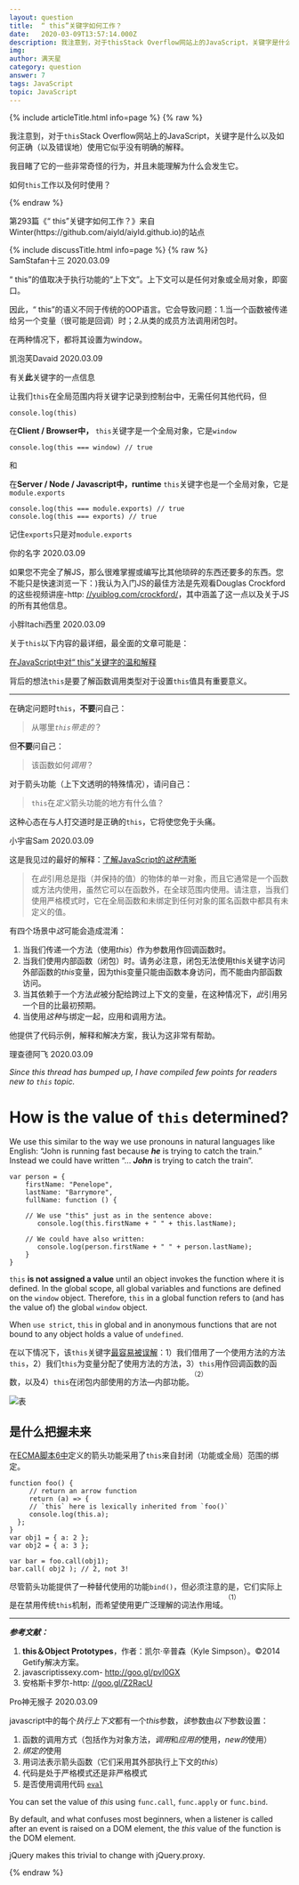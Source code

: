 ```yaml
---
layout: question
title:  “ this”关键字如何工作？
date:   2020-03-09T13:57:14.000Z
description: 我注意到，对于thisStack Overflow网站上的JavaScript，关键字是什么以及如何正确（以及错误地）使用它似乎没有明确的解释。我目睹...
img: 
author: 满天星
category: question
answer: 7
tags: JavaScript
topic: JavaScript
---
```

<div class="article-root">
  <div class="article">
    {% include articleTitle.html info=page %}
    {% raw %}
    <div class="article-content"><p><font style="vertical-align: inherit;"><font style="vertical-align: inherit;">我注意到，对于</font></font><code>this</code><font style="vertical-align: inherit;"><font style="vertical-align: inherit;">Stack Overflow网站上的JavaScript，关键字是</font><font style="vertical-align: inherit;">什么</font><font style="vertical-align: inherit;">以及如何正确（以及错误地）使用它</font><font style="vertical-align: inherit;">似乎没有明确的解释</font><font style="vertical-align: inherit;">。</font></font></p>

<p><font style="vertical-align: inherit;"><font style="vertical-align: inherit;">我目睹了它的一些非常奇怪的行为，并且未能理解为什么会发生它。</font></font></p>

<p><font style="vertical-align: inherit;"><font style="vertical-align: inherit;">如何</font></font><code>this</code><font style="vertical-align: inherit;"><font style="vertical-align: inherit;">工作以及何时使用？</font></font></p></div>
    {% endraw %}
  </div>
  <p class="winter_mark">第293篇《“ this”关键字如何工作？》来自Winter(https://github.com/aiyld/aiyld.github.io)的站点</p>
  <div class="discuss-wrapper">
    {% include discussTitle.html info=page %}
    {% raw %}
    <div class="discuss-item">
        <div class="discuss-parent">
          <div class="discuss-meta">
            <span class="discuss-user">SamStafan十三</span>
            <span class="discuss-time">2020.03.09</span>
          </div>
          <div class="discuss-comment"><p><font style="vertical-align: inherit;"><font style="vertical-align: inherit;">“ this”的值取决于执行功能的“上下文”。</font><font style="vertical-align: inherit;">上下文可以是任何对象或全局对象，即窗口。</font></font></p>

<p><font style="vertical-align: inherit;"><font style="vertical-align: inherit;">因此，“ this”的语义不同于传统的OOP语言。</font><font style="vertical-align: inherit;">它会导致问题：1.当一个函数被传递给另一个变量（很可能是回调）时；</font><font style="vertical-align: inherit;">2.从类的成员方法调用闭包时。</font></font></p>

<p><font style="vertical-align: inherit;"><font style="vertical-align: inherit;">在两种情况下，都将其设置为window。</font></font></p></div>
        </div></div><div class="discuss-item">
        <div class="discuss-parent">
          <div class="discuss-meta">
            <span class="discuss-user">凯泡芙Davaid</span>
            <span class="discuss-time">2020.03.09</span>
          </div>
          <div class="discuss-comment"><p><font style="vertical-align: inherit;"><font style="vertical-align: inherit;">有关</font></font><strong><font style="vertical-align: inherit;"><font style="vertical-align: inherit;">此</font></font></strong><font style="vertical-align: inherit;"><font style="vertical-align: inherit;">关键字的</font><font style="vertical-align: inherit;">一点信息</font></font></p>

<p><font style="vertical-align: inherit;"><font style="vertical-align: inherit;">让我们</font></font><code>this</code><font style="vertical-align: inherit;"><font style="vertical-align: inherit;">在全局范围内将关键字</font><font style="vertical-align: inherit;">记录</font><font style="vertical-align: inherit;">到控制台中，无需任何其他代码，但</font></font></p>

<pre><code>console.log(this)
</code></pre>

<p><font style="vertical-align: inherit;"><font style="vertical-align: inherit;">在</font></font><strong><font style="vertical-align: inherit;"><font style="vertical-align: inherit;">Client / Browser中，</font></font></strong> <code>this</code><font style="vertical-align: inherit;"><font style="vertical-align: inherit;">关键字是一个全局对象，它是</font></font><code>window</code></p>

<pre><code>console.log(this === window) // true
</code></pre>

<p><font style="vertical-align: inherit;"><font style="vertical-align: inherit;">和</font></font></p>

<p><font style="vertical-align: inherit;"><font style="vertical-align: inherit;">在</font></font><strong><font style="vertical-align: inherit;"><font style="vertical-align: inherit;">Server / Node / Javascript中，runtime</font></font></strong> <code>this</code><font style="vertical-align: inherit;"><font style="vertical-align: inherit;">关键字也是一个全局对象，它是</font></font><code>module.exports</code></p>

<pre><code>console.log(this === module.exports) // true<font></font>
console.log(this === exports) // true<font></font>
</code></pre>

<p><font style="vertical-align: inherit;"><font style="vertical-align: inherit;">记住</font></font><code>exports</code><font style="vertical-align: inherit;"><font style="vertical-align: inherit;">只是对</font></font><code>module.exports</code></p></div>
        </div></div><div class="discuss-item">
        <div class="discuss-parent">
          <div class="discuss-meta">
            <span class="discuss-user">你的名字</span>
            <span class="discuss-time">2020.03.09</span>
          </div>
          <div class="discuss-comment"><p><font style="vertical-align: inherit;"><font style="vertical-align: inherit;">如果您不完全了解JS，那么很难掌握或编写比其他琐碎的东西还要多的东西。</font><font style="vertical-align: inherit;">您不能只是快速浏览一下：)我认为入门JS的最佳方法是先观看Douglas Crockford的这些视频讲座-http: </font></font><a href="http://yuiblog.com/crockford/" rel="noreferrer"><font style="vertical-align: inherit;"><font style="vertical-align: inherit;">//yuiblog.com/crockford/</font></font></a><font style="vertical-align: inherit;"><font style="vertical-align: inherit;">，其中涵盖了这一点以及关于JS的所有其他信息。</font></font></p></div>
        </div></div><div class="discuss-item">
        <div class="discuss-parent">
          <div class="discuss-meta">
            <span class="discuss-user">小胖Itachi西里</span>
            <span class="discuss-time">2020.03.09</span>
          </div>
          <div class="discuss-comment"><p><font style="vertical-align: inherit;"><font style="vertical-align: inherit;">关于</font></font><code>this</code><font style="vertical-align: inherit;"><font style="vertical-align: inherit;">以下内容</font><font style="vertical-align: inherit;">的最详细，最全面的文章可能</font><font style="vertical-align: inherit;">是：</font></font></p>

<p><a href="https://dmitripavlutin.com/gentle-explanation-of-this-in-javascript/" rel="nofollow noreferrer"><font style="vertical-align: inherit;"><font style="vertical-align: inherit;">在JavaScript中对“ this”关键字的温和解释</font></font></a></p>

<p><font style="vertical-align: inherit;"><font style="vertical-align: inherit;">背后的想法</font></font><code>this</code><font style="vertical-align: inherit;"><font style="vertical-align: inherit;">是要了解函数调用类型对于设置</font></font><code>this</code><font style="vertical-align: inherit;"><font style="vertical-align: inherit;">值</font><font style="vertical-align: inherit;">具有重要</font><font style="vertical-align: inherit;">意义。  </font></font></p>

<hr>

<p><font style="vertical-align: inherit;"><font style="vertical-align: inherit;">在确定问题时</font></font><code>this</code><font style="vertical-align: inherit;"><font style="vertical-align: inherit;">，</font></font><strong><font style="vertical-align: inherit;"><font style="vertical-align: inherit;">不要</font></font></strong><font style="vertical-align: inherit;"><font style="vertical-align: inherit;">问自己：  </font></font></p>

<blockquote>
  <p><font style="vertical-align: inherit;"><font style="vertical-align: inherit;">从哪里</font></font><em><code>this</code><font style="vertical-align: inherit;"><font style="vertical-align: inherit;">带走的</font></font></em><font style="vertical-align: inherit;"><font style="vertical-align: inherit;">？</font></font></p>
</blockquote>

<p><font style="vertical-align: inherit;"><font style="vertical-align: inherit;">但</font></font><strong><font style="vertical-align: inherit;"><font style="vertical-align: inherit;">不要</font></font></strong><font style="vertical-align: inherit;"><font style="vertical-align: inherit;">问自己：</font></font></p>

<blockquote>
  <p><font style="vertical-align: inherit;"><font style="vertical-align: inherit;">该函数如何</font></font><em><font style="vertical-align: inherit;"><font style="vertical-align: inherit;">调用</font></font></em><font style="vertical-align: inherit;"><font style="vertical-align: inherit;">？</font></font></p>
</blockquote>

<p><font style="vertical-align: inherit;"><font style="vertical-align: inherit;">对于箭头功能（上下文透明的特殊情况），请问自己：</font></font></p>

<blockquote>
  <p><font style="vertical-align: inherit;"></font><code>this</code><font style="vertical-align: inherit;"><font style="vertical-align: inherit;">在</font></font><em><font style="vertical-align: inherit;"><font style="vertical-align: inherit;">定义</font></font></em><font style="vertical-align: inherit;"><font style="vertical-align: inherit;">箭头功能的地方有</font><font style="vertical-align: inherit;">什么值</font><font style="vertical-align: inherit;">？</font></font></p>
</blockquote>

<p><font style="vertical-align: inherit;"><font style="vertical-align: inherit;">这种心态在与人打交道时是正确的</font></font><code>this</code><font style="vertical-align: inherit;"><font style="vertical-align: inherit;">，它将使您免于头痛。</font></font></p></div>
        </div></div><div class="discuss-item">
        <div class="discuss-parent">
          <div class="discuss-meta">
            <span class="discuss-user">小宇宙Sam</span>
            <span class="discuss-time">2020.03.09</span>
          </div>
          <div class="discuss-comment"><p><font style="vertical-align: inherit;"><font style="vertical-align: inherit;">这是我见过的最好的解释：</font></font><a href="http://javascriptissexy.com/understand-javascripts-this-with-clarity-and-master-it/" rel="nofollow noreferrer"><font style="vertical-align: inherit;"><font style="vertical-align: inherit;">了解JavaScript的</font></font><em><font style="vertical-align: inherit;"><font style="vertical-align: inherit;">这种</font></font></em><font style="vertical-align: inherit;"><font style="vertical-align: inherit;">清晰</font></font></a></p>

<blockquote>
  <p><font style="vertical-align: inherit;"><font style="vertical-align: inherit;">在</font></font><em><font style="vertical-align: inherit;"><font style="vertical-align: inherit;">此</font></font></em><font style="vertical-align: inherit;"><font style="vertical-align: inherit;">引用总是指（并保持的值）的物体的单一对象，而且它通常是一个函数或方法内使用，虽然它可以在函数外，在全球范围内使用。</font><font style="vertical-align: inherit;">请注意，当我们使用严格模式时，它在全局函数和未绑定到任何对象的匿名函数中都具有未定义的值。</font></font></p>
</blockquote>

<p><font style="vertical-align: inherit;"><font style="vertical-align: inherit;">有四个场景中</font></font><em><font style="vertical-align: inherit;"><font style="vertical-align: inherit;">这</font></font></em><font style="vertical-align: inherit;"><font style="vertical-align: inherit;">可能会造成混淆：</font></font></p>

<ol>
<li><font style="vertical-align: inherit;"><font style="vertical-align: inherit;">当我们传递一个方法（使用</font></font><em><font style="vertical-align: inherit;"><font style="vertical-align: inherit;">this</font></font></em><font style="vertical-align: inherit;"><font style="vertical-align: inherit;">）作为参数用作回调函数时。</font></font></li>
<li><font style="vertical-align: inherit;"><font style="vertical-align: inherit;">当我们使用内部函数（闭包）时。</font><font style="vertical-align: inherit;">请务必注意，闭包无法</font><font style="vertical-align: inherit;">使用this关键字</font><font style="vertical-align: inherit;">访问外部函数的</font></font><em><font style="vertical-align: inherit;"><font style="vertical-align: inherit;">this</font></font></em><font style="vertical-align: inherit;"><font style="vertical-align: inherit;">变量，因为this变量只能由函数本身访问，而不能由内部函数访问。</font></font></li>
<li><font style="vertical-align: inherit;"><font style="vertical-align: inherit;">当其依赖于一个方法</font></font><em><font style="vertical-align: inherit;"><font style="vertical-align: inherit;">此</font></font></em><font style="vertical-align: inherit;"><font style="vertical-align: inherit;">被分配给跨过上下文的变量，在这种情况下，</font></font><em><font style="vertical-align: inherit;"><font style="vertical-align: inherit;">此</font></font></em><font style="vertical-align: inherit;"><font style="vertical-align: inherit;">引用另一个目的比最初预期。</font></font></li>
<li><font style="vertical-align: inherit;"><font style="vertical-align: inherit;">当使用</font></font><em><font style="vertical-align: inherit;"><font style="vertical-align: inherit;">这种</font></font></em><font style="vertical-align: inherit;"><font style="vertical-align: inherit;">与绑定一起，应用和调用方法。</font></font></li>
</ol>

<p><font style="vertical-align: inherit;"><font style="vertical-align: inherit;">他提供了代码示例，解释和解决方案，我认为这非常有帮助。</font></font></p></div>
        </div></div><div class="discuss-item">
        <div class="discuss-parent">
          <div class="discuss-meta">
            <span class="discuss-user">理查德阿飞</span>
            <span class="discuss-time">2020.03.09</span>
          </div>
          <div class="discuss-comment"><p><em>Since this thread has bumped up, I have compiled few points for readers new to <code>this</code> topic.</em> </p>

<h1>How is the value of <code>this</code> determined?</h1>

<p>We use this similar to the way we use pronouns in natural languages like English:  “John is running fast because <strong><em>he</em></strong> is trying to catch the train.” Instead we could have written “… <strong><em>John</em></strong> is trying to catch the train”.  </p>

<pre><code>var person = {    <font></font>
    firstName: "Penelope",<font></font>
    lastName: "Barrymore",<font></font>
    fullName: function () {<font></font>
<font></font>
    // We use "this" just as in the sentence above:<font></font>
       console.log(this.firstName + " " + this.lastName);<font></font>
<font></font>
    // We could have also written:<font></font>
       console.log(person.firstName + " " + person.lastName);<font></font>
    }<font></font>
}<font></font>
</code></pre>

<p><code>this</code> <strong>is not assigned a value</strong> until an object invokes the function where it is defined. In the global scope, all global variables and functions are defined on the <code>window</code> object. Therefore, <code>this</code> in a global function refers to (and has the value of) the global <code>window</code> object. </p>

<p>When <code>use strict</code>, <code>this</code> in global and in anonymous functions that are not bound to any object holds a value of <code>undefined</code>.</p>

<p><font style="vertical-align: inherit;"><font style="vertical-align: inherit;">在以下情况下，该</font></font><code>this</code><font style="vertical-align: inherit;"><font style="vertical-align: inherit;">关键字</font></font><a href="http://javascriptissexy.com/understand-javascripts-this-with-clarity-and-master-it/#When_this_is_most_misunderstood_and_becomes_tricky" rel="noreferrer"><font style="vertical-align: inherit;"><font style="vertical-align: inherit;">最容易被误解</font></font></a><font style="vertical-align: inherit;"><font style="vertical-align: inherit;">：1）我们借用了一个使用方法的方法</font></font><code>this</code><font style="vertical-align: inherit;"><font style="vertical-align: inherit;">，2）我们</font></font><code>this</code><font style="vertical-align: inherit;"><font style="vertical-align: inherit;">为变量</font><font style="vertical-align: inherit;">分配了使用方法的方法</font><font style="vertical-align: inherit;">，3）</font></font><code>this</code><font style="vertical-align: inherit;"><font style="vertical-align: inherit;">用作回调函数的函数，以及4）</font></font><code>this</code><font style="vertical-align: inherit;"><font style="vertical-align: inherit;">在闭包内部使用的方法—内部功能。</font></font><sup><font style="vertical-align: inherit;"><font style="vertical-align: inherit;">（2）</font></font></sup></p>

<p><img src="https://i.stack.imgur.com/nPSkX.png" alt="表"></p>

<h2><font style="vertical-align: inherit;"><font style="vertical-align: inherit;">是什么把握未来</font></font></h2>

<p><font style="vertical-align: inherit;"><font style="vertical-align: inherit;">在</font></font><a href="https://leanpub.com/understandinges6/read" rel="noreferrer"><font style="vertical-align: inherit;"><font style="vertical-align: inherit;">ECMA脚本6中</font></font></a><font style="vertical-align: inherit;"><font style="vertical-align: inherit;">定义的</font><font style="vertical-align: inherit;">箭头功能采用了</font></font><code>this</code><font style="vertical-align: inherit;"><font style="vertical-align: inherit;">来自封闭（功能或全局）范围</font><font style="vertical-align: inherit;">的</font><font style="vertical-align: inherit;">绑定。</font></font></p>

<pre><code>function foo() {<font></font>
     // return an arrow function<font></font>
     return (a) =&gt; {<font></font>
     // `this` here is lexically inherited from `foo()`<font></font>
     console.log(this.a);<font></font>
  };<font></font>
}<font></font>
var obj1 = { a: 2 };<font></font>
var obj2 = { a: 3 };<font></font>
<font></font>
var bar = foo.call(obj1);<font></font>
bar.call( obj2 ); // 2, not 3!<font></font>
</code></pre>

<p><font style="vertical-align: inherit;"><font style="vertical-align: inherit;">尽管箭头功能提供了一种替代使用的功能</font></font><code>bind()</code><font style="vertical-align: inherit;"><font style="vertical-align: inherit;">，但必须注意的是，它们实际上是在禁用传统</font></font><code>this</code><font style="vertical-align: inherit;"><font style="vertical-align: inherit;">机制，而希望使用更广泛理解的词法作用域。</font></font><sup><font style="vertical-align: inherit;"><font style="vertical-align: inherit;">（1）</font></font></sup></p>

<hr>

<p><strong><em><font style="vertical-align: inherit;"><font style="vertical-align: inherit;">参考文献：</font></font></em></strong></p>

<ol>
<li><strong><font style="vertical-align: inherit;"><font style="vertical-align: inherit;">this＆Object Prototypes</font></font></strong><font style="vertical-align: inherit;"><font style="vertical-align: inherit;">，作者：凯尔·辛普森（Kyle Simpson）。</font><font style="vertical-align: inherit;">©2014 Getify解决方案。</font></font></li>
<li><font style="vertical-align: inherit;"><font style="vertical-align: inherit;">javascriptissexy.com- </font></font><a href="http://goo.gl/pvl0GX" rel="noreferrer"><font style="vertical-align: inherit;"><font style="vertical-align: inherit;">http://goo.gl/pvl0GX</font></font></a> </li>
<li><font style="vertical-align: inherit;"><font style="vertical-align: inherit;">安格斯卡罗尔-http: </font></font><a href="http://goo.gl/Z2RacU" rel="noreferrer"><font style="vertical-align: inherit;"><font style="vertical-align: inherit;">//goo.gl/Z2RacU</font></font></a> </li>
</ol></div>
        </div></div><div class="discuss-item">
        <div class="discuss-parent">
          <div class="discuss-meta">
            <span class="discuss-user">Pro神无猴子</span>
            <span class="discuss-time">2020.03.09</span>
          </div>
          <div class="discuss-comment"><p><font style="vertical-align: inherit;"><font style="vertical-align: inherit;">javascript中的</font><font style="vertical-align: inherit;">每个</font></font><em><font style="vertical-align: inherit;"><font style="vertical-align: inherit;">执行上下文</font></font></em><font style="vertical-align: inherit;"><font style="vertical-align: inherit;">都有一个</font></font><em><font style="vertical-align: inherit;"><font style="vertical-align: inherit;">this</font></font></em><font style="vertical-align: inherit;"><font style="vertical-align: inherit;">参数，</font><em><font style="vertical-align: inherit;">该</font></em><font style="vertical-align: inherit;">参数由</font><em><font style="vertical-align: inherit;">以下</font></em><font style="vertical-align: inherit;">参数设置：</font></font></p>

<ol>
<li><font style="vertical-align: inherit;"><font style="vertical-align: inherit;">函数的调用方式（包括作为对象方法，</font></font><em><font style="vertical-align: inherit;"><font style="vertical-align: inherit;">调用</font></font></em><font style="vertical-align: inherit;"><font style="vertical-align: inherit;">和</font></font><em><font style="vertical-align: inherit;"><font style="vertical-align: inherit;">应用的</font></font></em><font style="vertical-align: inherit;"><font style="vertical-align: inherit;">使用，</font></font><em><font style="vertical-align: inherit;"><font style="vertical-align: inherit;">new的</font></font></em><font style="vertical-align: inherit;"><font style="vertical-align: inherit;">使用</font><font style="vertical-align: inherit;">）</font></font></li>
<li><font style="vertical-align: inherit;"><em><font style="vertical-align: inherit;">绑定的</font></em><font style="vertical-align: inherit;">使用</font></font><em><font style="vertical-align: inherit;"></font></em></li>
<li><font style="vertical-align: inherit;"><font style="vertical-align: inherit;">用词法表示箭头函数（它们采用</font><font style="vertical-align: inherit;">其外部执行上下文</font><font style="vertical-align: inherit;">的</font></font><em><font style="vertical-align: inherit;"><font style="vertical-align: inherit;">this</font></font></em><font style="vertical-align: inherit;"><font style="vertical-align: inherit;">）</font></font></li>
<li><font style="vertical-align: inherit;"><font style="vertical-align: inherit;">代码是处于严格模式还是非严格模式</font></font></li>
<li><font style="vertical-align: inherit;"><font style="vertical-align: inherit;">是否使用调用代码 </font></font><a href="https://developer.mozilla.org/en-US/docs/Web/JavaScript/Reference/Global_Objects/eval" rel="nofollow noreferrer"><code>eval</code></a></li>
</ol>

<p>You can set the value of <em>this</em> using <code>func.call</code>, <code>func.apply</code> or <code>func.bind</code>.</p>

<p>By default, and what confuses most beginners, when a listener is called after an event is raised on a DOM element, the <em>this</em> value of the function is the DOM element.</p>

<p>jQuery makes this trivial to change with jQuery.proxy.</p></div>
        </div></div>
    {% endraw %}
  </div>
<div>
